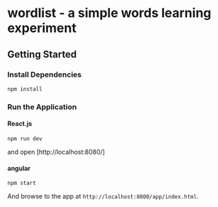 # wordlist - a simple words learning experiment

## Getting Started

### Install Dependencies

```
npm install
```

### Run the Application

#### React.js

```
npm run dev
```

and open [http://localhost:8080/]

#### angular

```
npm start
```

And browse to the app at `http://localhost:8000/app/index.html`.